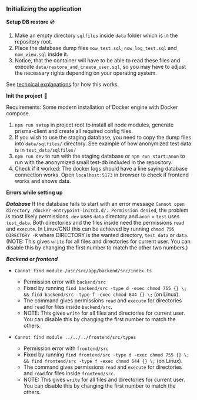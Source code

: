 ### Initializing the application

**Setup DB restore** :cd:

1. Make an empty directory `sqlfiles` inside `data` folder which is in the repository root. 
2. Place the database dump files `now_test.sql`, `now_log_test.sql` and `now_view.sql` inside it.
3. Notice, that the container will have to be able to read these files and execute `data/restore_and_create_user.sql`, so you may have to adjust the necessary rights depending on your operating system.

See [technical explanations](./guides/technical_explanations.md) for how this works.

**Init the project** :rocket:

Requirements: Some modern installation of Docker engine with Docker compose.

1. `npm run setup` in project root to install all node modules, generate prisma-client and create all required config files.
2. If you wish to use the staging database, you need to copy the dump files into `data/sqlfiles/` directory. See example of how anonymized test data is in `test_data/sqlfiles/`
3. `npm run dev` to run with the staging database or `npm run start:anon` to run with the anonymized small test-db included in the repository.
4. Check if it worked: The docker logs should have a line saying database connection works. Open `localhost:5173` in browser to check if frontend works and shows data.

**Errors while setting up**

***Database***
If the database fails to start with an error message `Cannot open directory /docker-entrypoint-initdb.d/. Permission denied`, the problem is most likely permissions. `dev` uses `data` directory and `anon` + `test` uses `test_data`.
Both directories and the files inside need the permissions `read` and `execute`. In Linux/GNU this can be achieved by running `chmod 755 DIRECTORY -R` where DIRECTORY is the wanted directory, `test_data` or `data`.
(NOTE: This gives `write` for all files and directories for current user. You can disable this by changing the first number to match the other two numbers.)

***Backend or frontend***
* `Cannot find module /usr/src/app/backend/src/index.ts`
    - Permission error with `backend/src`
    - Fixed by running `find backend/src -type d -exec chmod 755 {} \; && find backend/src -type f -exec chmod 644 {} \;` (on Linux).
    - The command gives permissions `read` and `execute` for directories and `read` for files inside `backend/src`.
    - NOTE: This gives `write` for all files and directories for current user. You can disable this by changing the first number to match the others.

* `Cannot find module ../../../frontend/src/types`
    - Permission error with `frontend/src`
    - Fixed by running `find frontend/src -type d -exec chmod 755 {} \; && find frontend/src -type f -exec chmod 644 {} \;` (on Linux).
    - The command gives permissions `read` and `execute` for directories and `read` for files inside `frontend/src`.
    - NOTE: This gives `write` for all files and directories for current user. You can disable this by changing the first number to match the others.
